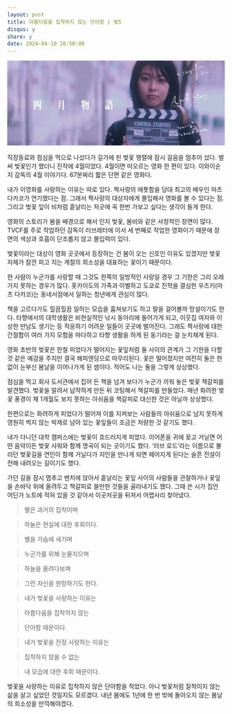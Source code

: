 ```yaml
---
layout: post
title: 아름다움을 집착하지 않는 단아함 | 벚5
disqus: y
share: y
date: 2024-04-10 20:50:00
---
```


![4월 이야기](/images/april.jpeg)

직장동료와 점심을 먹으로 나섰다가 길가에 핀 벚꽃 행렬에 잠시 걸음을 멈추어 섰다. 벌써 벚꽃인가 했더니 진작에 4월이었다.  4월이면 떠오르는 영화 한 편이 있다. 이와이순지 감독의 4월 이야기다. 67분짜리 짧은 단편 같은 영화다.



내가 이영화를 사랑하는 이유는 따로 있다. 짝사랑의 애틋함을 당대 최고의 배우인 마츠다카코가 연기했다는 점. 그래서 짝사랑의 대상자에게 몰입해서 영화를 볼 수 있다는 점. 그리고 벚꽃 잎이 비처럼 흩날리는 저곳에 꼭 한번 가보고 싶다는 생각이 들게 한다.



영화의 스토리가 봄을 배경으로 해서 인지 벚꽃, 봄비와 같은 서정적인 장면이 많다. TVCF를 주로 작업하던 감독이 러브레터에 이서 세 번째로 작업한 영화이기 때문에 장면의 색상과 호흡이 단조롭지 않고 몰입력이 있다.



벚꽃이라는 대상이 영화 곳곳에서 등장하는 건 봄이 오는 신호인 이유도 있겠지만 벚꽃 자체가 잠깐 피고 지는 계절의 희소성을 대표하는 꽃이기 때문이다.

한 사람이 누군가를 사랑할 때 그것도 한쪽의 일방적인 사랑일 경우 그 기한은 그리 오래가지 못하는 경우가 많다. 홋카이도의 가족과 이별하고 도쿄로 진학을 결심한 우즈키(마츠 다카코)는 동네서점에서 일하는 청년에게 관심이 많다.



책을 고르다가도 힐끔힐끔 일하는 모습을 훔쳐보기도 하고 말을 걸어볼까 망설이기도 한다. 타향에서의 대학생활은 비현실적인 낚시 동아리에 들어가게 되고, 이웃집 여자와 이상한 만남도 생기는 등 적응하기 어려운 일들이 곳곳에 벌어진다. 그래도 짝사랑에 대한 간절함이 여러 가지 모험을 마다하고 타향 생활을 하게 된 동기라는 걸 눈치채게 된다.



영화 초반의 벚꽃은 한철 피었다가 떨어지는 꽃잎처럼 둘 사이의 관계가 그 기한을 다할 것 같은 예감을 주지만 결국 해피엔딩으로 마무리된다. 꽃은 떨어졌지만 여전히 둘은 한없이 눈부신 봄날을 이어나가게 된 셈이다. 적어도 나는 둘을 그렇게 상상했다.



점심을 먹고 회사 도서관에서 집어 든 책을 넘겨 보다가 누군가 끼워 놓은 벚꽃 책갈피를 발견했다. 벚꽃을 말려서 납작하게 만든 뒤 코팅해서 책갈피를 만들었다. 매년 화려한 벚꽃 풍경이 채 1개월도 보지 못하는 아쉬움을 책갈피로 대신한 것은 아닐까 상상했다.



한편으로는 화려하게 피었다가 떨어져 이를 지켜보는 사람들의 아쉬움으로 남지 못하게 영원히 썩지 않는 박제로 남아 있는 꽃잎들이 조금은 처량한 것 같기도 했다.



내가 다니던 대학 캠퍼스에는 벚꽃이 흐드러지게 피었다. 이어폰을 귀에 꽂고 거닐면 어떤 음악이든 벚꽃 샤워와 함께 명곡이 되는 곳이기도 했다. ‘러브 로드’라는 이름으로 불리던 벚꽃길을 연인이 함께 거닐다가 지인을 만나게 되면 헤어지게 된다는 슬픈 전설이 전해 내려오는 길이기도 했다.



가던 길을 잠시 멈추고 벤치에 앉아서 흩날리는 꽃잎 사이의 사람들을 관찰하거나 꽃잎을 손바닥 위에 올려두고 책갈피로 쓸만한 것들을 골라내기도 했다. 그때 쓴 시가 집안 어딘가 노트에 적혀 있을 것 같아서 이곳저곳을 뒤져서 어렵사리 찾아냈다.





>별은 과거의 집착이며  

>하늘은 현실에 대한 후회이다.  

>별을 가슴에 새기며  

>누군가를 위해 눈물지으며  

>하늘을 올려다보며  

>그런 자신을 원망하기도 한다.  

>내가 벚꽃을 사랑하는 이유는  

>아름다움을 집착하지 않는  

>단아함 때문이다.  

>내가 벚꽃을 진정 사랑하는 이유는  

>집착하지 않을 수 없는  

>내 모습에 대한 후회 때문이다.  



벚꽃을 사랑하는 이유로 집착하지 않은 단아함을 적었다. 아니 벚꽃처럼 질척이지 않는 삶을 살고 싶었던 것일지도 모르겠다. 내년 봄에도 1년에 한 번 밖에 돌아오지 않는 봄날의 희소성을 만끽해야겠다.
